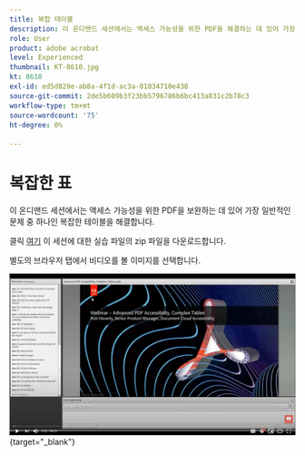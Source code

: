 ```yaml
---
title: 복합 테이블
description: 이 온디맨드 세션에서는 액세스 가능성을 위한 PDF을 해결하는 데 있어 가장 일반적인 문제 중 하나인 복잡한 테이블을 해결합니다
role: User
product: adobe acrobat
level: Experienced
thumbnail: KT-8610.jpg
kt: 8610
exl-id: ed5d829e-ab8a-4f1d-ac3a-81034710e438
source-git-commit: 2de5b609b3f23bb5796786b6bc413a831c2b78c3
workflow-type: tm+mt
source-wordcount: '75'
ht-degree: 0%

---
```


# 복잡한 표

이 온디맨드 세션에서는 액세스 가능성을 위한 PDF을 보완하는 데 있어 가장 일반적인 문제 중 하나인 복잡한 테이블을 해결합니다.

클릭 [여기](../assets/accessibilitysession3.zip) 이 세션에 대한 실습 파일의 zip 파일을 다운로드합니다.

별도의 브라우저 탭에서 비디오를 볼 이미지를 선택합니다.

[![세션 3 비디오](../assets/Accessibilitysession3_YT.png)](https://youtu.be/kcM_jyHGd6Y){target="_blank"}

